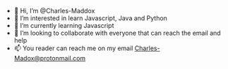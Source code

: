 - 👋 Hi, I’m @Charles-Maddox
- 👀 I’m interested in learn Javascript, Java and Python
- 🌱 I’m currently learning Javascript
- 💞️ I’m looking to collaborate with everyone that can reach the email and help
- 📫 You reader can reach me on my email Charles-Madox@protonmail.com
